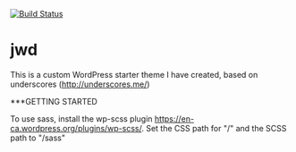 [![Build Status](https://travis-ci.org/Automattic/_s.svg?branch=master)](https://travis-ci.org/Automattic/_s)

jwd
===

This is a custom WordPress starter theme I have created, based on underscores (http://underscores.me/)

***GETTING STARTED

To use sass, install the wp-scss plugin https://en-ca.wordpress.org/plugins/wp-scss/. Set the CSS path for "/" and the SCSS path to "/sass"
